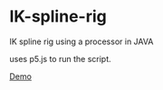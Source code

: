 # IK-spline-rig
IK spline rig using a processor in JAVA


uses p5.js to run the script.



[Demo ](https://king-julien-007.github.io/IK-spline-rig/ik/)
